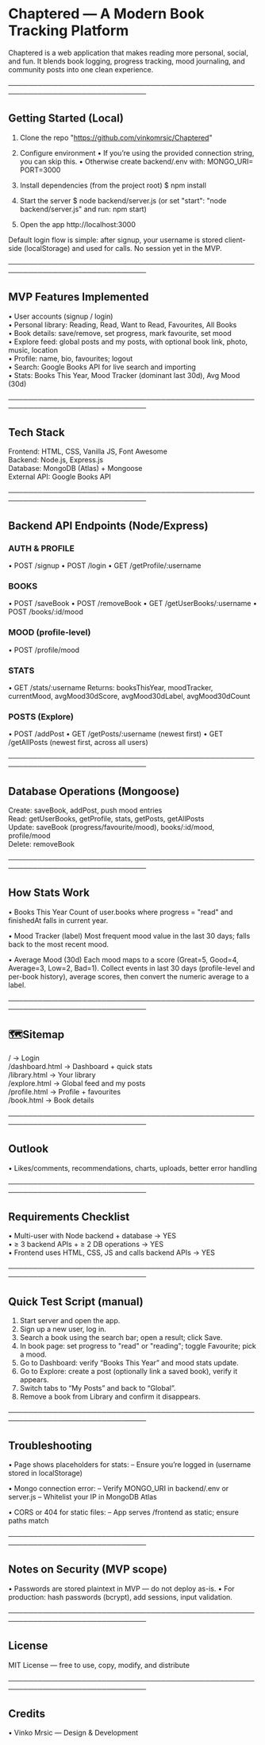 # Chaptered — A Modern Book Tracking Platform

Chaptered is a web application that makes reading more personal, social, and fun.
It blends book logging, progress tracking, mood journaling, and community posts
into one clean experience.

──────────────────────────────────────────────────────────────────────────────

## Getting Started (Local)

1) Clone the repo "https://github.com/vinkomrsic/Chaptered"

2) Configure environment
   • If you’re using the provided connection string, you can skip this.
   • Otherwise create backend/.env with:
   MONGO_URI=<your-mongodb-uri>
   PORT=3000

3) Install dependencies (from the project root)
   $ npm install

4) Start the server
   $ node backend/server.js
   (or set "start": "node backend/server.js" and run: npm start)

5) Open the app
   http://localhost:3000

Default login flow is simple: after signup, your username is stored client-side
(localStorage) and used for calls. No session yet in the MVP.

──────────────────────────────────────────────────────────────────────────────

## MVP Features Implemented

• User accounts (signup / login)  
• Personal library: Reading, Read, Want to Read, Favourites, All Books  
• Book details: save/remove, set progress, mark favourite, set mood  
• Explore feed: global posts and my posts, with optional book link, photo, music, location  
• Profile: name, bio, favourites; logout  
• Search: Google Books API for live search and importing  
• Stats: Books This Year, Mood Tracker (dominant last 30d), Avg Mood (30d)

──────────────────────────────────────────────────────────────────────────────

## Tech Stack

Frontend: HTML, CSS, Vanilla JS, Font Awesome  
Backend: Node.js, Express.js  
Database: MongoDB (Atlas) + Mongoose  
External API: Google Books API

──────────────────────────────────────────────────────────────────────────────

## Backend API Endpoints (Node/Express)

### AUTH & PROFILE
• POST   /signup
• POST   /login
• GET    /getProfile/:username

### BOOKS
• POST   /saveBook
• POST   /removeBook
• GET    /getUserBooks/:username
• POST   /books/:id/mood

### MOOD (profile-level)
• POST   /profile/mood

### STATS
• GET    /stats/:username
Returns: booksThisYear, moodTracker, currentMood,
avgMood30dScore, avgMood30dLabel, avgMood30dCount

### POSTS (Explore)
• POST   /addPost
• GET    /getPosts/:username          (newest first)
• GET    /getAllPosts                 (newest first, across all users)

──────────────────────────────────────────────────────────────────────────────

## Database Operations (Mongoose)

Create: saveBook, addPost, push mood entries  
Read: getUserBooks, getProfile, stats, getPosts, getAllPosts  
Update: saveBook (progress/favourite/mood), books/:id/mood, profile/mood  
Delete: removeBook

──────────────────────────────────────────────────────────────────────────────

## How Stats Work

• Books This Year
Count of user.books where progress = "read" and finishedAt falls in current year.

• Mood Tracker (label)
Most frequent mood value in the last 30 days; falls back to the most recent mood.

• Average Mood (30d)
Each mood maps to a score (Great=5, Good=4, Average=3, Low=2, Bad=1).
Collect events in last 30 days (profile-level and per-book history), average scores,
then convert the numeric average to a label.

──────────────────────────────────────────────────────────────────────────────

## 🗺Sitemap

/                  → Login  
/dashboard.html    → Dashboard + quick stats  
/library.html      → Your library  
/explore.html      → Global feed and my posts  
/profile.html      → Profile + favourites  
/book.html         → Book details

──────────────────────────────────────────────────────────────────────────────

## Outlook
• Likes/comments, recommendations, charts, uploads, better error handling

──────────────────────────────────────────────────────────────────────────────

## Requirements Checklist 

• Multi-user with Node backend + database                  → YES  
• ≥ 3 backend APIs + ≥ 2 DB operations                     → YES  
• Frontend uses HTML, CSS, JS and calls backend APIs       → YES

──────────────────────────────────────────────────────────────────────────────

## Quick Test Script (manual)

1) Start server and open the app.
2) Sign up a new user, log in.
3) Search a book using the search bar; open a result; click Save.
4) In book page: set progress to "read" or "reading"; toggle Favourite; pick a mood.
5) Go to Dashboard: verify “Books This Year” and mood stats update.
6) Go to Explore: create a post (optionally link a saved book), verify it appears.
7) Switch tabs to “My Posts” and back to “Global”.
8) Remove a book from Library and confirm it disappears.

──────────────────────────────────────────────────────────────────────────────

## Troubleshooting

• Page shows placeholders for stats:
– Ensure you’re logged in (username stored in localStorage)

• Mongo connection error:
– Verify MONGO_URI in backend/.env or server.js
– Whitelist your IP in MongoDB Atlas

• CORS or 404 for static files:
– App serves /frontend as static; ensure paths match

──────────────────────────────────────────────────────────────────────────────

## Notes on Security (MVP scope)

• Passwords are stored plaintext in MVP — do not deploy as-is.
• For production: hash passwords (bcrypt), add sessions, input validation.

──────────────────────────────────────────────────────────────────────────────

## License

MIT License — free to use, copy, modify, and distribute

──────────────────────────────────────────────────────────────────────────────

## Credits

• Vinko Mrsic — Design & Development